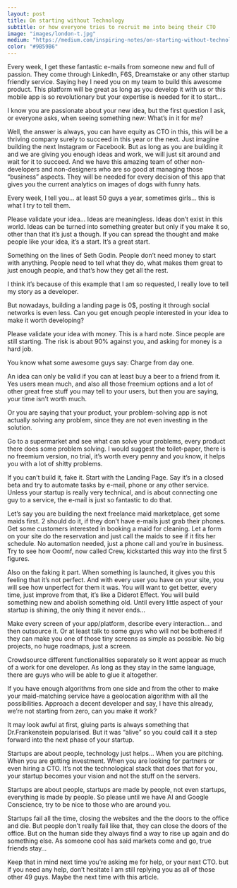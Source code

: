 ```yaml
---
layout: post
title: On starting without Technology
subtitle: or how everyone tries to recruit me into being their CTO
image: "images/london-t.jpg"
medium: "https://medium.com/inspiring-notes/on-starting-without-technology-b31d08a3852c"
color: "#9B59B6"
---
```


Every week, I get these fantastic e-mails from someone new and full of passion.
They come through LinkedIn, F6S, Dreamstake or any other startup friendly service. Saying hey I need you on my team to build this awesome product. This platform will be great as long as you develop it with us or this mobile app is so revolutionary but your expertise is needed for it to start…

I know you are passionate about your new idea, but the first question I ask, or everyone asks, when seeing something new: What’s in it for me?

Well, the answer is always, you can have equity as CTO in this, this will be a thriving company surely to succeed in this year or the next. Just imagine building the next Instagram or Facebook. But as long as you are building it and we are giving you enough ideas and work, we will just sit around and wait for it to succeed. And we have this amazing team of other non-developers and non-designers who are so good at managing those “business” aspects. They will be needed for every decision of this app that gives you the current analytics on images of dogs with funny hats.

Every week, I tell you… at least 50 guys a year, sometimes girls… this is what I try to tell them.

Please validate your idea…
Ideas are meaningless. Ideas don’t exist in this world. Ideas can be turned into something greater but only if you make it so, other than that it’s just a though. If you can spread the thought and make people like your idea, it’s a start. It’s a great start.

Something on the lines of Seth Godin. People don’t need money to start with anything. People need to tell what they do, what makes them great to just enough people, and that’s how they get all the rest.

I think it’s because of this example that I am so requested, I really love to tell my story as a developer.

But nowadays, building a landing page is 0$, posting it through social networks is even less. Can you get enough people interested in your idea to make it worth developing?

Please validate your idea with money.
This is a hard note. Since people are still starting. The risk is about 90% against you, and asking for money is a hard job.

You know what some awesome guys say: Charge from day one.

An idea can only be valid if you can at least buy a beer to a friend from it. Yes users mean much, and also all those freemium options and a lot of other great free stuff you may tell to your users, but then you are saying, your time isn’t worth much.

Or you are saying that your product, your problem-solving app is not actually solving any problem, since they are not even investing in the solution.

Go to a supermarket and see what can solve your problems, every product there does some problem solving. I would suggest the toilet-paper, there is no freemium version, no trial, it’s worth every penny and you know, it helps you with a lot of shitty problems.

If you can’t build it, fake it.
Start with the Landing Page. Say it’s in a closed beta and try to automate tasks by e-mail, phone or any other service. Unless your startup is really very technical, and is about connecting one guy to a service, the e-mail is just so fantastic to do that.

Let’s say you are building the next freelance maid marketplace, get some maids first. 2 should do it, if they don’t have e-mails just grab their phones. Get some customers interested in booking a maid for cleaning. Let a form on your site do the reservation and just call the maids to see if it fits her schedule. No automation needed, just a phone call and you’re in business. Try to see how Ooomf, now called Crew, kickstarted this way into the first 5 figures.

Also on the faking it part. When something is launched, it gives you this feeling that it’s not perfect. And with every user you have on your site, you will see how unperfect for them it was. You will want to get better, every time, just improve from that, it’s like a Diderot Effect. You will build something new and abolish something old. Until every little aspect of your startup is shining, the only thing it never ends…

Make every screen of your app/platform, describe every interaction… and then outsource it.
Or at least talk to some guys who will not be bothered if they can make you one of those tiny screens as simple as possible. No big projects, no huge roadmaps, just a screen.

Crowdsource different functionalities separately so it wont appear as much of a work for one developer. As long as they stay in the same language, there are guys who will be able to glue it altogether.

If you have enough algorithms from one side and from the other to make your maid-matching service have a geolocation algorithm with all the possibilities. Approach a decent developer and say, I have this already, we’re not starting from zero, can you make it work?

It may look awful at first, gluing parts is always something that Dr.Frankenstein popularised. But it was “alive” so you could call it a step forward into the next phase of your startup.

Startups are about people, technology just helps…
When you are pitching. When you are getting investment. When you are looking for partners or even hiring a CTO. It’s not the technological stack that does that for you, your startup becomes your vision and not the stuff on the servers.

Startups are about people, startups are made by people, not even startups, everything is made by people. So please until we have AI and Google Conscience, try to be nice to those who are around you.

Startups fail all the time, closing the websites and the the doors to the office and die. But people don’t really fail like that, they can close the doors of the office. But on the human side they always find a way to rise up again and do something else. As someone cool has said markets come and go, true friends stay…

Keep that in mind next time you’re asking me for help, or your next CTO. but if you need any help, don’t hesitate I am still replying you as all of those other 49 guys. Maybe the next time with this article.